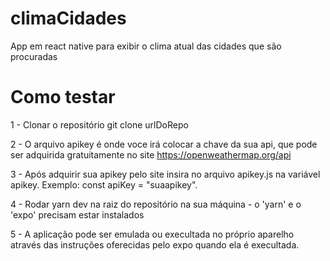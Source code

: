 # climaCidades
App em react native para exibir o clima atual das cidades que são procuradas
# Como testar
1 - Clonar o repositório
  git clone urlDoRepo

2 - O arquivo apikey é onde voce irá colocar a chave da sua api, que pode ser adquirida gratuitamente no site https://openweathermap.org/api

3 - Após adquirir sua apikey pelo site insira no arquivo apikey.js na variável apikey. 
  Exemplo: const apiKey = "suaapikey".

4 - Rodar yarn dev na raiz do repositório na sua máquina - o 'yarn' e o 'expo' precisam estar instalados

5 - A aplicação pode ser emulada ou execultada no próprio aparelho através das instruções oferecidas pelo expo quando ela é execultada.


  

